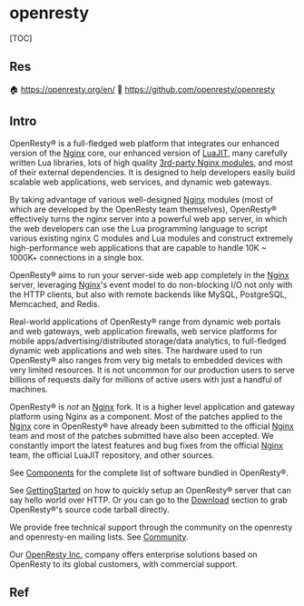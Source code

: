 # openresty

[TOC]



## Res
🏠 https://openresty.org/en/
🚧 https://github.com/openresty/openresty



## Intro
OpenResty® is a full-fledged web platform that integrates our enhanced version of the [Nginx](https://openresty.org/en/nginx.html "Nginx") core, our enhanced version of [LuaJIT](https://github.com/openresty/luajit2 "LuaJIT"), many carefully written Lua libraries, lots of high quality [3rd-party Nginx modules](https://openresty.org/en/components.html "3rd-party Nginx modules"), and most of their external dependencies. It is designed to help developers easily build scalable web applications, web services, and dynamic web gateways.

By taking advantage of various well-designed [Nginx](https://openresty.org/en/nginx.html "Nginx") modules (most of which are developed by the OpenResty team themselves), OpenResty® effectively turns the nginx server into a powerful web app server, in which the web developers can use the Lua programming language to script various existing nginx C modules and Lua modules and construct extremely high-performance web applications that are capable to handle 10K ~ 1000K+ connections in a single box.

OpenResty® aims to run your server-side web app completely in the [Nginx](https://openresty.org/en/nginx.html "Nginx") server, leveraging [Nginx](https://openresty.org/en/nginx.html "Nginx")'s event model to do non-blocking I/O not only with the HTTP clients, but also with remote backends like MySQL, PostgreSQL, Memcached, and Redis.

Real-world applications of OpenResty® range from dynamic web portals and web gateways, web application firewalls, web service platforms for mobile apps/advertising/distributed storage/data analytics, to full-fledged dynamic web applications and web sites. The hardware used to run OpenResty® also ranges from very big metals to embedded devices with very limited resources. It is not uncommon for our production users to serve billions of requests daily for millions of active users with just a handful of machines.

OpenResty® is _not_ an [Nginx](https://openresty.org/en/nginx.html "Nginx") fork. It is a higher level application and gateway platform using Nginx as a component. Most of the patches applied to the [Nginx](https://openresty.org/en/nginx.html "Nginx") core in OpenResty® have already been submitted to the official [Nginx](https://openresty.org/en/nginx.html "Nginx") team and most of the patches submitted have also been accepted. We constantly import the latest features and bug fixes from the official [Nginx](https://openresty.org/en/nginx.html "Nginx") team, the official LuaJIT repository, and other sources.

See [Components](https://openresty.org/en/components.html "Components") for the complete list of software bundled in OpenResty®.

See [GettingStarted](https://openresty.org/en/getting-started.html "GettingStarted") on how to quickly setup an OpenResty® server that can say hello world over HTTP. Or you can go to the [Download](https://openresty.org/en/download.html "Download") section to grab OpenResty®'s source code tarball directly.

We provide free technical support through the community on the openresty and openresty-en mailing lists. See [Community](https://openresty.org/en/community.html "Community").

Our [OpenResty Inc.](https://openresty.com/ "OpenResty Inc.") company offers enterprise solutions based on OpenResty to its global customers, with commercial support.



## Ref

